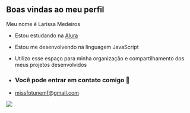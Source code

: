 ## Boas vindas ao meu perfil 

Meu nome é Larissa Medeiros

- Estou estudando na [Alura](https://www.alura.com.br)
- Estou me desenvolvendo na linguagem JavaScript 
- Utilizo esse espaço para minha organização e compartilhamento dos meus projetos desenvolvidos

- ### Você pode entrar em contato comigo 📧
  
- missfotunemf@gmail.com


 ![](https://tenor.com/pt-BR/view/bh187-minions-let-me-check-check-the-list-looks-good-gif-19369899)
